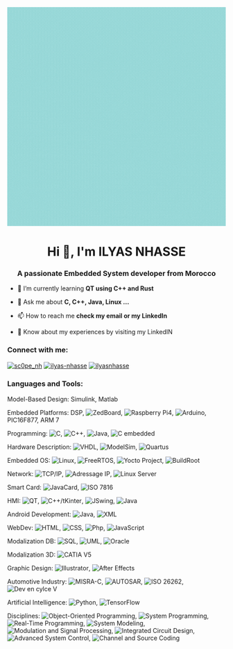 <center>
<img src="https://github.com/scopenhasse/scopenhasse/blob/main/mygif.gif" alt="Here is a little bit about me!" d>
</center>
<h1 align="center">Hi 👋, I'm ILYAS NHASSE</h1>
<h3 align="center">A passionate Embedded System developer from Morocco</h3>

- 🌱 I’m currently learning **QT using C++ and Rust**

- 💬 Ask me about **C, C++, Java, Linux ...**

- 📫 How to reach me **check my email or my LinkedIn**

- 📄 Know about my experiences by visiting my LinkedIN

<h3 align="left">Connect with me:</h3>
<p align="left">
<a href="https://twitter.com/sc0pe_nh" target="blank"><img align="center" src="https://raw.githubusercontent.com/rahuldkjain/github-profile-readme-generator/master/src/images/icons/Social/twitter.svg" alt="sc0pe_nh" height="30" width="40" /></a>
<a href="https://linkedin.com/in/ilyas-nhasse" target="blank"><img align="center" src="https://raw.githubusercontent.com/rahuldkjain/github-profile-readme-generator/master/src/images/icons/Social/linked-in-alt.svg" alt="ilyas-nhasse" height="30" width="40" /></a>
<a href="https://www.behance.net/ilyasnhasse" target="blank"><img align="center" src="https://raw.githubusercontent.com/rahuldkjain/github-profile-readme-generator/master/src/images/icons/Social/behance.svg" alt="ilyasnhasse" height="30" width="40" /></a>
</p>

<h3 align="left">Languages and Tools:</h3>
Model-Based Design: Simulink, Matlab

Embedded Platforms: DSP, ![ZedBoard](https://img.icons8.com/office/48/000000/chip.png), ![Raspberry Pi4](https://img.icons8.com/color/48/000000/raspberry-pi.png), ![Arduino](https://img.icons8.com/color/48/000000/arduino.png), PIC16F877, ARM 7

Programming: ![C](https://img.icons8.com/color/48/000000/c-programming.png), ![C++](https://img.icons8.com/color/48/000000/c-plus-plus-logo.png), ![Java](https://img.icons8.com/color/48/000000/java-coffee-cup-logo.png), ![C embedded](https://img.icons8.com/color/48/000000/c.png)

Hardware Description: ![VHDL](https://img.icons8.com/color/48/000000/vhdl.png), ![ModelSim](https://img.icons8.com/ios/48/000000/logic.png), ![Quartus](https://img.icons8.com/color/48/000000/altera.png)

Embedded OS: ![Linux](https://img.icons8.com/color/48/000000/linux.png), ![FreeRTOS](https://img.icons8.com/color/48/000000/real-time-systems.png), ![Yocto Project](https://img.icons8.com/windows/48/000000/puzzle.png), ![BuildRoot](https://img.icons8.com/dusk/48/000000/seedling.png)

Network: ![TCP/IP](https://img.icons8.com/color/48/000000/tcp-ip.png), ![Adressage IP](https://img.icons8.com/ios-filled/48/000000/ip-address.png), ![Linux Server](https://img.icons8.com/color/48/000000/server.png)

Smart Card: ![JavaCard](https://img.icons8.com/color/48/000000/java-coffee-cup-logo.png), ![ISO 7816](https://img.icons8.com/color/48/000000/smart-card-chip.png)

HMI: ![QT](https://img.icons8.com/color/48/000000/qt.png), ![C++/tKinter](https://img.icons8.com/color/48/000000/python.png), ![JSwing](https://img.icons8.com/color/48/000000/java-coffee-cup-logo.png), ![Java](https://img.icons8.com/color/48/000000/java-coffee-cup-logo.png)

Android Development: ![Java](https://img.icons8.com/color/48/000000/java-coffee-cup-logo.png), ![XML](https://img.icons8.com/bubbles/48/000000/xml.png)

WebDev: ![HTML](https://img.icons8.com/color/48/000000/html-5.png), ![CSS](https://img.icons8.com/color/48/000000/css3.png), ![Php](https://img.icons8.com/officel/48/000000/php-logo.png), ![JavaScript](https://img.icons8.com/color/48/000000/javascript.png)

Modalization DB: ![SQL](https://img.icons8.com/color/48/000000/sql.png), ![UML](https://img.icons8.com/color/48/000000/uml.png), ![Oracle](https://img.icons8.com/color/48/000000/oracle-logo.png)

Modalization 3D: ![CATIA V5](https://img.icons8.com/color/48/000000/3d-modeling.png)

Graphic Design: ![Illustrator](https://img.icons8.com/color/48/000000/adobe-illustrator.png), ![After Effects](https://img.icons8.com/color/48/000000/adobe-after-effects.png)

Automotive Industry: ![MISRA-C](https://img.icons8.com/color/48/000000/code-file.png), ![AUTOSAR](https://img.icons8.com/office/48/000000/automotive.png), ![ISO 26262](https://img.icons8.com/color/48/000000/car-crash-test.png), ![Dev en cylce V](https://img.icons8.com/dusk/48/000000/code-file.png)

Artificial Intelligence: ![Python](https://img.icons8.com/color/48/000000/python.png), ![TensorFlow](https://img.icons8.com/color/48/000000/tensorflow.png)

Disciplines: ![Object-Oriented Programming](https://img.icons8.com/color/48/000000/class.png), ![System Programming](https://img.icons8.com/color/48/000000/source-code.png), ![Real-Time Programming](https://img.icons8.com/color/48/000000/clock.png), ![System Modeling](https://img.icons8.com/dusk/48/000000/model.png), ![Modulation and Signal Processing](https://img.icons8.com/ios/48/000000/signal-processing.png), ![Integrated Circuit Design](https://img.icons8.com/officel/48/000000/integrated-circuit.png), ![Advanced System Control](https://img.icons8.com/wired/48/000000/automation.png), ![Channel and Source Coding](https://img.icons8.com/color/48/000000/signal-coding.png)


